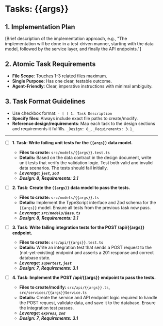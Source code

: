 # Tasks: {{args}}

## 1. Implementation Plan
[Brief description of the implementation approach, e.g., "The implementation will be done in a test-driven manner, starting with the data model, followed by the service layer, and finally the API endpoints."]

## 2. Atomic Task Requirements
- **File Scope**: Touches 1-3 related files maximum.
- **Single Purpose**: Has one clear, testable outcome.
- **Agent-Friendly**: Clear, imperative instructions with minimal ambiguity.

## 3. Task Format Guidelines
- Use checkbox format: `- [ ] 1. Task Description`
- **Specify files**: Always include exact file paths to create/modify.
- **Reference design/requirements**: Map each task to the design sections and requirements it fulfills. `_Design: 8_`, `_Requirements: 3.1_`

---

- [ ] **1. Task: Write failing unit tests for the `{{args}}` data model.**
  - **Files to create:** `src/models/{{args}}.test.ts`
  - **Details:** Based on the data contract in the design document, write unit tests that verify the validation logic. Test both valid and invalid data scenarios. The tests should fail initially.
  - **_Leverage: `jest`, `zod`_**
  - **_Design: 8_**, **_Requirements: 3.1_**

- [ ] **2. Task: Create the `{{args}}` data model to pass the tests.**
  - **Files to create:** `src/models/{{args}}.ts`
  - **Details:** Implement the TypeScript interface and Zod schema for the `{{args}}` model. Ensure all tests from the previous task now pass.
  - **_Leverage: `src/models/Base.ts`_**
  - **_Design: 8_**, **_Requirements: 3.1_**

- [ ] **3. Task: Write failing integration tests for the POST /api/{{args}} endpoint.**
  - **Files to create:** `src/api/{{args}}.test.ts`
  - **Details:** Write an integration test that sends a POST request to the (not-yet-existing) endpoint and asserts a 201 response and correct database state.
  - **_Leverage: `supertest`, `jest`_**
  - **_Design: 7_**, **_Requirements: 3.1_**

- [ ] **4. Task: Implement the POST /api/{{args}} endpoint to pass the tests.**
  - **Files to create/modify:** `src/api/{{args}}.ts`, `src/services/{{args}}Service.ts`
  - **Details:** Create the service and API endpoint logic required to handle the POST request, validate data, and save it to the database. Ensure the integration test passes.
  - **_Leverage: `express`, `zod`_**
  - **_Design: 7_**, **_Requirements: 3.1_**
